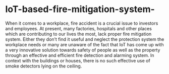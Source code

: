 # IoT-based-fire-mitigation-system-
When it comes to a workplace, fire accident is a crucial issue to investors and employees. At present, many factories, hospitals and other places which are contributing to our lives the most, lack proper fire mitigation system. Either they don’t find it useful and neglect the protection system the workplace needs or many are unaware of the fact that IoT has come up with a very innovative solution towards safety of people as well as the property through an effective and efficient fire detection and alarming system. In context with the buildings or houses, there is no such effective use of smoke detectors lying on the ceiling. 
